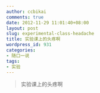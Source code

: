 ```yaml
---
author: ccbikai
comments: true
date: 2012-11-29 11:01:40+08:00
layout: post
slug: experimental-class-headache
title: 实验课上的头疼啊
wordpress_id: 931
categories:
- 随口一说
tags:
- 实验
---
```


> 实验课上的头疼啊
